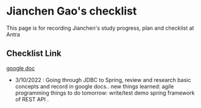 # Jianchen Gao's checklist 

This page is for recording Jianchen's study progress, plan and checklist at Antra

## Checklist Link
[google doc](https://docs.google.com/document/d/1MVFJ97cqOu5zB3k8UgtbR7WEQ0D6jYLFy0JmlbgmxT4/edit)

* 3/10/2022 : Going through JDBC to Spring, review and research basic concepts and record in google docs..
			  new things learned: agile programming
			  things to do tomorrow: write/test demo spring framework of REST API .